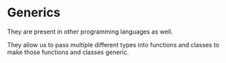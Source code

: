 # Generics

They are present in other programming languages as well.

They allow us to pass multiple different types into functions and classes to make those functions and classes generic.
